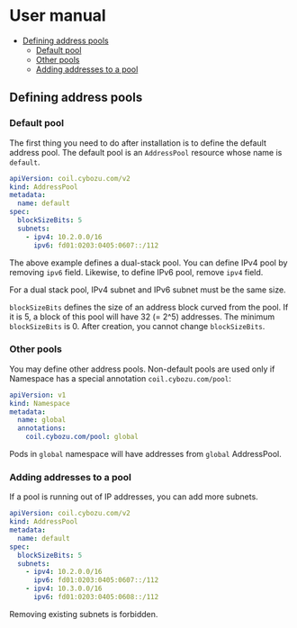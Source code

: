 User manual
===========

- [Defining address pools](#defining-address-pools)
  - [Default pool](#default-pool)
  - [Other pools](#other-pools)
  - [Adding addresses to a pool](#adding-addresses-to-a-pool)

## Defining address pools

### Default pool

The first thing you need to do after installation is to define the default address pool.
The default pool is an `AddressPool` resource whose name is `default`.

```yaml
apiVersion: coil.cybozu.com/v2
kind: AddressPool
metadata:
  name: default
spec:
  blockSizeBits: 5
  subnets:
    - ipv4: 10.2.0.0/16
      ipv6: fd01:0203:0405:0607::/112
```

The above example defines a dual-stack pool.
You can define IPv4 pool by removing `ipv6` field.  Likewise, to define IPv6 pool, remove `ipv4` field.

For a dual stack pool, IPv4 subnet and IPv6 subnet must be the same size.

`blockSizeBits` defines the size of an address block curved from the pool.
If it is 5, a block of this pool will have 32 (= 2^5) addresses.
The minimum `blockSizeBits` is 0.
After creation, you cannot change `blockSizeBits`.

### Other pools

You may define other address pools.  Non-default pools are used only if Namespace has a special annotation `coil.cybozu.com/pool`:

```yaml
apiVersion: v1
kind: Namespace
metadata:
  name: global
  annotations:
    coil.cybozu.com/pool: global
```

Pods in `global` namespace will have addresses from `global` AddressPool.

### Adding addresses to a pool

If a pool is running out of IP addresses, you can add more subnets.

```yaml
apiVersion: coil.cybozu.com/v2
kind: AddressPool
metadata:
  name: default
spec:
  blockSizeBits: 5
  subnets:
    - ipv4: 10.2.0.0/16
      ipv6: fd01:0203:0405:0607::/112
    - ipv4: 10.3.0.0/16
      ipv6: fd01:0203:0405:0608::/112
```

Removing existing subnets is forbidden.
